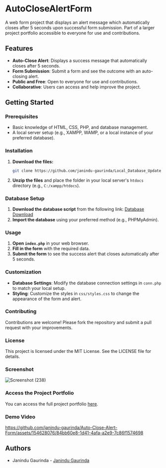 # AutoCloseAlertForm

A web form project that displays an alert message which automatically closes after 5 seconds upon successful form submission. Part of a larger project portfolio accessible to everyone for use and contributions.

## Features
- **Auto-Close Alert**: Displays a success message that automatically closes after 5 seconds.
- **Form Submission**: Submit a form and see the outcome with an auto-closing alert.
- **Public and Free**: Open to everyone for use and contributions.
- **Collaborative**: Users can access and help improve the project.

## Getting Started

### Prerequisites
- Basic knowledge of HTML, CSS, PHP, and database management.
- A local server setup (e.g., XAMPP, WAMP, or a local instance of your preferred database).

### Installation
1. **Download the files:**
    ```bash
    git clone https://github.com/janindu-gaurinda/Local_Database_Updater.git
    ```
2. **Unzip the files** and place the folder in your local server's `htdocs` directory (e.g., `C:/xampp/htdocs`).

### Database Setup
1. **Download the database script** from the following link:
    [Database Download](https://github.com/janindu-gaurinda/Local_Database_Updater/tree/main/database.sql)
2. **Import the database** using your preferred method (e.g., PHPMyAdmin).

### Usage
1. **Open `index.php`** in your web browser.
2. **Fill in the form** with the required data.
3. **Submit the form** to see the success alert that closes automatically after 5 seconds.


### Customization
- **Database Settings**: Modify the database connection settings in `conn.php` to match your local setup.
- **Styling**: Customize the styles in `css/styles.css` to change the appearance of the form and alert.

### Contributing
Contributions are welcome! Please fork the repository and submit a pull request with your improvements.

### License
This project is licensed under the MIT License. See the LICENSE file for details.

### Screenshot
![Screenshot (238)](https://github.com/janindu-gaurinda/Auto-Close-Alert-Form/assets/154628076/96d632db-1d97-4bba-90f4-3f2d18121f3c)

### Access the Project Portfolio
You can access the full project portfolio [here](https://janindu-gaurinda.github.io/Janindu.gaurinda.info/).

### Demo Video
https://github.com/janindu-gaurinda/Auto-Close-Alert-Form/assets/154628076/84bb60e8-1d41-4afa-a2e9-7c86f1574698

## Authors
- Janindu Gaurinda - [Janindu Gaurinda](https://github.com/janindu-gaurinda)

